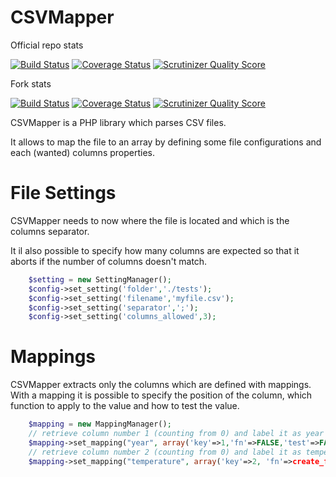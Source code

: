 CSVMapper
=========
Official repo stats

[![Build Status](https://travis-ci.org/danieleorler/CSVMapper.png?branch=master)](https://travis-ci.org/danieleorler/CSVMapper)
[![Coverage Status](https://coveralls.io/repos/danieleorler/CSVMapper/badge.png?branch=master)](https://coveralls.io/r/danieleorler/CSVMapper?branch=master)
[![Scrutinizer Quality Score](https://scrutinizer-ci.com/g/danieleorler/CSVMapper/badges/quality-score.png?s=e6f13eb26e9961b0edf02a1fec1e49143a7975ca)](https://scrutinizer-ci.com/g/danieleorler/CSVMapper/)

Fork stats

[![Build Status](https://travis-ci.org/AndreaGot/CSVMapper.png?branch=no-memory)](https://travis-ci.org/AndreaGot/CSVMapper)
[![Coverage Status](https://coveralls.io/repos/AndreaGot/CSVMapper/badge.png?branch=no-memory)](https://coveralls.io/r/AndreaGot/CSVMapper?branch=no-memory)
[![Scrutinizer Quality Score](https://scrutinizer-ci.com/g/AndreaGot/CSVMapper/badges/quality-score.png?s=6710bd2de36c9fb0b1b90de6a72a14f43b1438ec)](https://scrutinizer-ci.com/g/AndreaGot/CSVMapper/)


CSVMapper is a PHP library which parses CSV files.

It allows to map the file to an array by defining some file configurations and each (wanted) columns properties.

File Settings
=============

CSVMapper needs to now where the file is located and which is the columns separator.

It il also possible to specify how many columns are expected so that it aborts if the number of columns doesn't match.

```php
    $setting = new SettingManager();
    $config->set_setting('folder','./tests');
    $config->set_setting('filename','myfile.csv');
    $config->set_setting('separator',';');
    $config->set_setting('columns_allowed',3);
```

Mappings
========

CSVMapper extracts only the columns which are defined with mappings.
With a mapping it is possible to specify the position of the column, which function to apply to the value and how to test the value.

```php
    $mapping = new MappingManager();
    // retrieve column number 1 (counting from 0) and label it as year
    $mapping->set_mapping("year", array('key'=>1,'fn'=>FALSE,'test'=>FALSE));
    // retrieve column number 2 (counting from 0) and label it as temperature, apply to each value the function 'return floatval($input);'
    $mapping->set_mapping("temperature", array('key'=>2, 'fn'=>create_function('$input','return floatval($input);'),'test'=>FALSE));
```

